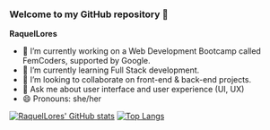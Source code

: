 ### Welcome to my GitHub repository 👋


**RaquelLores** 

- 🔭 I’m currently working on a Web Development Bootcamp called FemCoders, supported by Google.
- 🌱 I’m currently learning Full Stack development.
- 👯 I’m looking to collaborate on front-end & back-end projects.
- 💬 Ask me about user interface and user experience (UI, UX)
- 😄 Pronouns: she/her

[![RaquelLores' GitHub stats](https://github-readme-stats.vercel.app/api?username=raquellores)](https://github.com/raquellores/github-readme-stats&include_all_commits=true)
[![Top Langs](https://github-readme-stats.vercel.app/api/top-langs/?username=raquellores&layout=compact)](https://github.com/raquellores/github-readme-stats)
